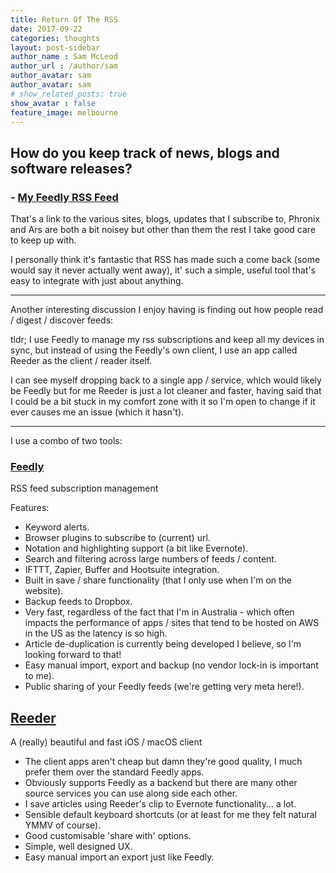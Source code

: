 ```yaml
---
title: Return Of The RSS
date: 2017-09-22
categories: thoughts
layout: post-sidebar
author_name : Sam McLeod
author_url : /author/sam
author_avatar: sam
author_avatar: sam
# show_related_posts: true
show_avatar : false
feature_image: melbourne
---
```


## How do you keep track of news, blogs and software releases?

### - [My Feedly RSS Feed](http://feedly.com/smcleod/blogs)

That's a link to the various sites, blogs, updates that I subscribe to, Phronix and Ars are both a bit noisey but other than them the rest I take good care to keep up with.

I personally think it's fantastic that RSS has made such a come back (some would say it never actually went away), it' such a simple, useful tool that's easy to integrate with just about anything.

----

Another interesting discussion I enjoy having is finding out how people read / digest / discover feeds:

tldr; I use Feedly to manage my rss subscriptions and keep all my devices in sync, but instead of using the Feedly's own client, I use an app called Reeder as the client / reader itself.

I can see myself dropping back to a single app / service, which would likely be Feedly but for me Reeder is just a lot cleaner and faster, having said that I could be a bit stuck in my comfort zone with it so I'm open to change if it ever causes me an issue (which it hasn't).

----

I use a combo of two tools:

### [Feedly](https://feedly.com)

RSS feed subscription management

Features:

- Keyword alerts.
- Browser plugins to subscribe to (current) url.
- Notation and highlighting support (a bit like Evernote).
- Search and filtering across large numbers of feeds / content.
- IFTTT, Zapier, Buffer and Hootsuite integration.
- Built in save / share functionality (that I only use when I'm on the website).
- Backup feeds to Dropbox.
- Very fast, regardless of the fact that I'm in Australia - which often impacts the performance of apps / sites that tend to be hosted on AWS in the US as the latency is so high.
- Article de-duplication is currently being developed I believe, so I'm looking forward to that!
- Easy manual import, export and backup (no vendor lock-in is important to me).
- Public sharing of your Feedly feeds (we're getting very meta here!).

## [Reeder](http://reederapp.com)

A (really) beautiful and fast iOS / macOS client

- The client apps aren't cheap but damn they're good quality, I much prefer them over the standard Feedly apps.
- Obviously supports Feedly as a backend but there are many other source services you can use along side each other.
- I save articles using Reeder's clip to Evernote functionality... a lot.
- Sensible default keyboard shortcuts (or at least for me they felt natural YMMV of course).
- Good customisable 'share with' options.
- Simple, well designed UX.
- Easy manual import an export just like Feedly.